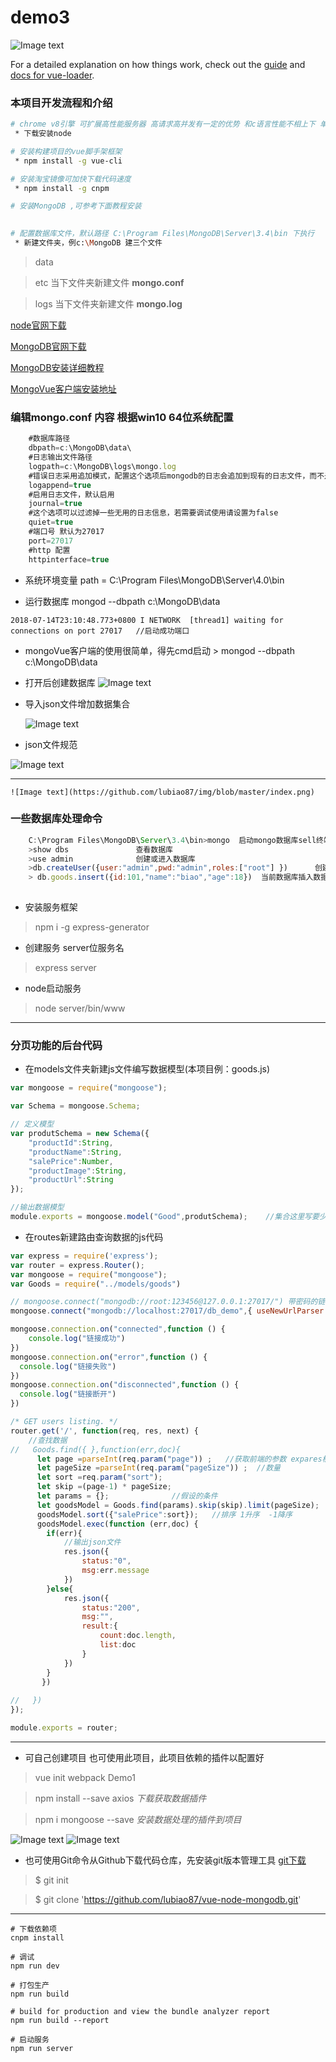 # demo3
![Image text](https://github.com/lubiao87/img/blob/master/index.png)

For a detailed explanation on how things work, check out the [guide](http://vuejs-templates.github.io/webpack/) and [docs for vue-loader](http://vuejs.github.io/vue-loader).


### 本项目开发流程和介绍

```bash
# chrome v8引擎 可扩展高性能服务器 高请求高并发有一定的优势 和c语言性能不相上下 单线程 js开发后端服务 非阻塞io  common规范
 * 下载安装node 

# 安装构建项目的vue脚手架框架
 * npm install -g vue-cli 

# 安装淘宝镜像可加快下载代码速度 
 * npm install -g cnpm

# 安装MongoDB ,可参考下面教程安装
 

# 配置数据库文件，默认路径 C:\Program Files\MongoDB\Server\3.4\bin 下执行
 * 新建文件夹，例c:\MongoDB 建三个文件
 ```
   > data

   > etc   当下文件夹新建文件 **mongo.conf**

   > logs  当下文件夹新建文件 **mongo.log**

[node官网下载](http://nodejs.cn/download/)  

[MongoDB官网下载]( https://www.mongodb.com/download-center#community)  

[MongoDB安装详细教程]( https://www.cnblogs.com/jacksoft/p/6910709.html)  

[MongoVue客户端安装地址]( http://mongovue.software.informer.com/download/)  

### 编辑mongo.conf 内容 根据win10 64位系统配置
```javascript
    #数据库路径  
    dbpath=c:\MongoDB\data\  
    #日志输出文件路径
    logpath=c:\MongoDB\logs\mongo.log
    #错误日志采用追加模式，配置这个选项后mongodb的日志会追加到现有的日志文件，而不是从新创建一个新文件
    logappend=true
    #启用日志文件，默认启用
    journal=true
    #这个选项可以过滤掉一些无用的日志信息，若需要调试使用请设置为false
    quiet=true
    #端口号 默认为27017
    port=27017
    #http 配置
    httpinterface=true
```

 * 系统环境变量
  path = C:\Program Files\MongoDB\Server\4.0\bin

 * 运行数据库 
  mongod --dbpath c:\MongoDB\data 

`
2018-07-14T23:10:48.773+0800 I NETWORK  [thread1] waiting for connections on port 27017   //启动成功端口
`

  * mongoVue客户端的使用很简单，得先cmd启动  > mongod --dbpath c:\MongoDB\data 
  * 打开后创建数据库
     ![Image text](https://github.com/lubiao87/img/blob/master/mongovue1.png)

  * 导入json文件增加数据集合

    ![Image text](https://github.com/lubiao87/img/blob/master/mongo_import.png)
  
  * json文件规范

  ![Image text](https://github.com/lubiao87/img/blob/master/json_files.png)

  ***
    ![Image text](https://github.com/lubiao87/img/blob/master/index.png)


  ### 一些数据库处理命令

```javascript
    C:\Program Files\MongoDB\Server\3.4\bin>mongo  启动mongo数据库sell终端	
    >show dbs 				查看数据库   
    >use admin              创建或进入数据库  	
    >db.createUser({user:"admin",pwd:"admin",roles:["root"] })		创建超级管理员					
    > db.goods.insert({id:101,"name":"biao","age":18})	当前数据库插入数据	   	
    
```

 * 安装服务框架
  > npm i -g express-generator

 * 创建服务 server位服务名

 > express server

 * node启动服务

 > node server/bin/www

***

 ### 分页功能的后台代码

 * 在models文件夹新建js文件编写数据模型(本项目例：goods.js)

```javascript
var mongoose = require("mongoose");

var Schema = mongoose.Schema;

// 定义模型
var produtSchema = new Schema({
    "productId":String,
    "productName":String,
    "salePrice":Number,
    "productImage":String,
    "productUrl":String
});

//输出数据模型
module.exports = mongoose.model("Good",produtSchema);    //集合这里写要少个s

```

 * 在routes新建路由查询数据的js代码

```javascript
var express = require('express');
var router = express.Router();
var mongoose = require("mongoose");
var Goods = require("../models/goods")

// mongoose.connect("mongodb://root:123456@127.0.0.1:27017/") 带密码的链接数据库
mongoose.connect("mongodb://localhost:27017/db_demo",{ useNewUrlParser: true });

mongoose.connection.on("connected",function () {
    console.log("链接成功")
})
mongoose.connection.on("error",function () {
  console.log("链接失败")
})
mongoose.connection.on("disconnected",function () {
  console.log("链接断开")
})

/* GET users listing. */
router.get('/', function(req, res, next) {
    //查找数据
//   Goods.find({ },function(err,doc){
      let page =parseInt(req.param("page")) ;   //获取前端的参数 expares框架
      let pageSize =parseInt(req.param("pageSize")) ;  //数量
      let sort =req.param("sort");    
      let skip =(page-1) * pageSize;
      let params = {};              //假设的条件
      let goodsModel = Goods.find(params).skip(skip).limit(pageSize);   //查找所有数据skip()跳过N条
      goodsModel.sort({"salePrice":sort});   //排序 1升序  -1降序
      goodsModel.exec(function (err,doc) { 
        if(err){
            //输出json文件
            res.json({
                status:"0",
                msg:err.message
            })
        }else{
            res.json({
                status:"200",
                msg:"",
                result:{
                    count:doc.length,
                    list:doc
                }
            })
        }
       })
   
//   })
});

module.exports = router;


```

***
 * 可自己创建项目 也可使用此项目，此项目依赖的插件以配置好
  > vue init webpack Demo1 

  > npm install --save axios			*下载获取数据插件*

  > npm i mongoose --save				*安装数据处理的插件到项目*



  ![Image text](https://github.com/lubiao87/img/blob/master/v2.png)
  ![Image text](https://github.com/lubiao87/img/blob/master/v3.png)

  
 * 也可使用Git命令从Github下载代码仓库，先安装git版本管理工具
   [git下载]( https://gitforwindows.org/)

 > $ git init

 > $ git clone 'https://github.com/lubiao87/vue-node-mongodb.git'

***
    # 下载依赖项
    cnpm install

    # 调试
    npm run dev

    # 打包生产
    npm run build

    # build for production and view the bundle analyzer report
    npm run build --report

    # 启动服务
    npm run server




